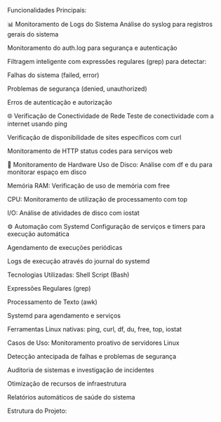 Funcionalidades Principais:


📊 Monitoramento de Logs do Sistema
Análise do syslog para registros gerais do sistema

Monitoramento do auth.log para segurança e autenticação

Filtragem inteligente com expressões regulares (grep) para detectar:

Falhas do sistema (failed, error)

Problemas de segurança (denied, unauthorized)

Erros de autenticação e autorização

🌐 Verificação de Conectividade de Rede
Teste de conectividade com a internet usando ping

Verificação de disponibilidade de sites específicos com curl

Monitoramento de HTTP status codes para serviços web

💾 Monitoramento de Hardware
Uso de Disco: Análise com df e du para monitorar espaço em disco

Memória RAM: Verificação de uso de memória com free

CPU: Monitoramento de utilização de processamento com top

I/O: Análise de atividades de disco com iostat

⚙️ Automação com Systemd
Configuração de serviços e timers para execução automática

Agendamento de execuções periódicas

Logs de execução através do journal do systemd

Tecnologias Utilizadas:
Shell Script (Bash)

Expressões Regulares (grep)

Processamento de Texto (awk)

Systemd para agendamento e serviços

Ferramentas Linux nativas: ping, curl, df, du, free, top, iostat

Casos de Uso:
Monitoramento proativo de servidores Linux

Detecção antecipada de falhas e problemas de segurança

Auditoria de sistemas e investigação de incidentes

Otimização de recursos de infraestrutura

Relatórios automáticos de saúde do sistema

Estrutura do Projeto:
